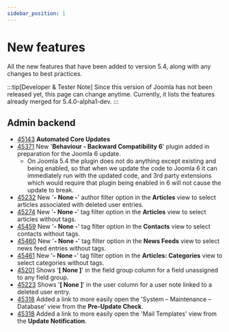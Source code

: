 ```yaml
---
sidebar_position: 1
---
```


# New features

All the new features that have been added to version 5.4, along with any changes to best practices.

:::tip[Developer & Tester Note]
  Since this version of Joomla has not been released yet, this page can change anytime.
  Currently, it lists the features already merged for 5.4.0-alpha1-dev.
:::

## Admin backend

* [45143](https://github.com/joomla/joomla-cms/pull/45143) **Automated Core Updates**
* [45371](https://github.com/joomla/joomla-cms/pull/45371) New '**Behaviour - Backward Compatibility 6**' plugin added
  in preparation for the Joomla 6 update.
  * On Joomla 5.4 the plugin does not do anything except existing and being enabled,
    so that when we update the code to Joomla 6 it can immediately run with the updated code,
    and 3rd party extensions which would require that plugin being enabled in 6 will not cause the update to break.
* [45232](https://github.com/joomla/joomla-cms/pull/45232) New '**- None -**' author filter option in the **Articles** view
  to select articles associated with deleted user entries.
* [45274](https://github.com/joomla/joomla-cms/pull/45274) New '**- None -**' tag filter option in the **Articles** view
  to select articles without tags.
* [45459](https://github.com/joomla/joomla-cms/pull/45459) New '**- None -**' tag filter option in the **Contacts** view
  to select contacts without tags.
* [45460](https://github.com/joomla/joomla-cms/pull/45460) New '**- None -**' tag filter option in the **News Feeds** view
  to select news feed entries without tags.
* [45461](https://github.com/joomla/joomla-cms/pull/45461) New '**- None -**' tag filter option in the **Articles: Categories** view
  to select categories without tags.
* [45201](https://github.com/joomla/joomla-cms/pull/45201) Shows '**[ None ]**' in the field group column for a field
  unassigned to any field group.
* [45223](https://github.com/joomla/joomla-cms/pull/45223) Shows '**[ None ]**' in the user column for a user note
  linked to a deleted user entry.
* [45318](https://github.com/joomla/joomla-cms/pull/45318) Added a link to more easily open the
  'System – Maintenance – Database' view from the **Pre-Update Check**.
* [45318](https://github.com/joomla/joomla-cms/pull/45318) Added a link to more easily open the
  'Mail Templates' view from the **Update Notification**.

